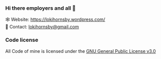 ### Hi there employers and all 👋

🕸️ Website: https://lokihornsby.wordpress.com/ \
💬 Contact: lokihornsby@gmail.com       

### Code license
All Code of mine is licensed under the [GNU General Public License v3.0](https://choosealicense.com/licenses/gpl-3.0/)

